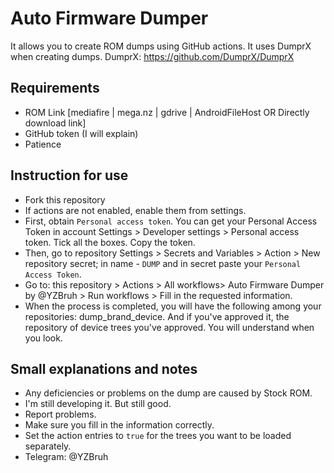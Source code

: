 # Auto Firmware Dumper
It allows you to create ROM dumps using GitHub actions. It uses DumprX when creating dumps.
DumprX: https://github.com/DumprX/DumprX

## Requirements
- ROM Link [mediafire | mega.nz | gdrive | AndroidFileHost OR Directly download link]
- GitHub token (I will explain)
- Patience

## Instruction for use
- Fork this repository
- If actions are not enabled, enable them from settings.
- First, obtain `Personal access token`. You can get your Personal Access Token in account Settings > Developer settings > Personal access token. Tick ​​all the boxes. Copy the token.
- Then, go to repository Settings > Secrets and Variables > Action > New repository secret; in name - `DUMP` and in secret paste your `Personal Access Token`.
- Go to: this repository > Actions > All workflows> Auto Firmware Dumper by @YZBruh > Run workflows > Fill in the requested information.
- When the process is completed, you will have the following among your repositories: dump_brand_device. And if you've approved it, the repository of device trees you've approved. You will understand when you look.

## Small explanations and notes
- Any deficiencies or problems on the dump are caused by Stock ROM.
- I'm still developing it. But still good.
- Report problems.
- Make sure you fill in the information correctly.
- Set the action entries to `true` for the trees you want to be loaded separately.
- Telegram: @YZBruh
